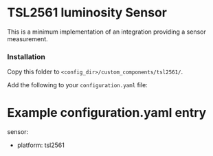 # TSL2561 luminosity Sensor

This is a minimum implementation of an integration providing a sensor measurement.

### Installation

Copy this folder to `<config_dir>/custom_components/tsl2561/`.

Add the following to your `configuration.yaml` file:

# Example configuration.yaml entry

sensor:
  - platform: tsl2561

